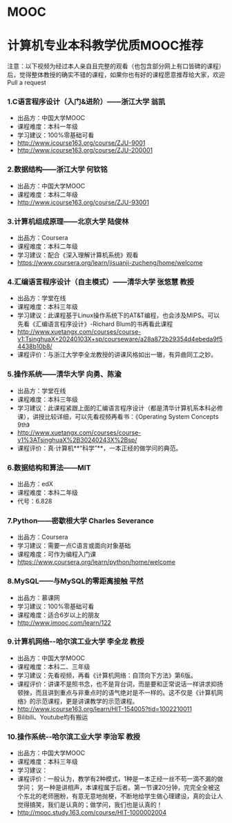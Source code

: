 # MOOC
# 计算机专业本科教学优质MOOC推荐

注意：以下视频为经过本人亲自且完整的观看（也包含部分网上有口皆碑的课程）后，觉得整体教授的确实不错的课程，如果你也有好的课程愿意推荐给大家，欢迎Pull a request

### 1.C语言程序设计（入门&进阶）——浙江大学 翁凯
- 出品方：中国大学MOOC
- 课程难度：本科一年级
- 学习建议：100%零基础可看
- http://www.icourse163.org/course/ZJU-9001
- http://www.icourse163.org/course/ZJU-200001

### 2.数据结构——浙江大学 何钦铭
- 出品方：中国大学MOOC
- 课程难度：本科二年级
- http://www.icourse163.org/course/ZJU-93001

### 3.计算机组成原理——北京大学 陆俊林
- 出品方：Coursera 
- 课程难度：本科二年级
- 学习建议：配合《深入理解计算机系统》观看
- https://www.coursera.org/learn/jisuanji-zucheng/home/welcome

### 4.汇编语言程序设计（自主模式）——清华大学 张悠慧 教授
- 出品方：学堂在线
- 课程难度：本科三年级
- 学习建议：此课程基于Linux操作系统下的AT&T编程，也会涉及MIPS。可以先看《汇编语言程序设计》-Richard Blum的书再看此课程
- http://www.xuetangx.com/courses/course-v1:TsinghuaX+20240103X+sp/courseware/a28a872b29354d4ebeda9f54438b10b8/
- 课程评价：与浙江大学李全龙教授的讲课风格如出一辙，有异曲同工之妙。

### 5.操作系统——清华大学 向勇、陈渝
- 出品方：学堂在线
- 课程难度：本科三年级
- 学习建议：此课程紧跟上面的汇编语言程序设计（都是清华计算机系本科必修课），讲授比较详细，可以先看视频再看书：《Operating System Concepts 9th》
- http://www.xuetangx.com/courses/course-v1%3ATsinghuaX%2B30240243X%2Bsp/
- 课程评价：真·计算机**“科学”**，一本正经的做学问的典范。

### 6.数据结构和算法——MIT
- 出品方：edX
- 课程难度：本科二年级
- 代号：6.828

### 7.Python——密歇根大学 Charles Severance
- 出品方：Coursera 
- 学习建议：需要一点C语言或面向对象基础
- 课程难度：可作为编程入门课
- https://www.coursera.org/learn/python/home/welcome

### 8.MySQL——与MySQL的零距离接触 平然
- 出品方：慕课网
- 学习建议：100%零基础可看
- 课程难度：适合6岁以上的朋友
- http://www.imooc.com/learn/122

### 9.计算机网络--哈尔滨工业大学 李全龙 教授
- 出品方：中国大学MOOC
- 课程难度：本科二、三年级
- 学习建议：先看视频，再看《计算机网络：自顶向下方法》第6版。
- 课程评价：讲课不是照书念，也不是背台词，而是要和正常说话一样讲求抑扬顿挫，而且讲到重点与非重点时的语气绝对是不一样的。这不仅是《计算机网络》的示范课程，更是讲课教学的示范课程。
- http://www.icourse163.org/learn/HIT-154005?tid=1002210011
- Bilibili、Youtube均有搬运

### 10.操作系统--哈尔滨工业大学 李治军 教授
- 出品方：中国大学MOOC
- 课程难度：本科三年级
- 学习建议：
- 课程评价：一般认为，教学有2种模式，1种是一本正经一丝不苟一滴不漏的做学问； 另一种是讲相声，本课程属于后者。第一节课20分钟，完完全全被这个东北的老师圈粉，有意无意地抛梗，不断地给学生做心理建设，真的会让人觉得搞笑，我们是认真的；做学问，我们也是认真的！
- http://mooc.study.163.com/course/HIT-1000002004
